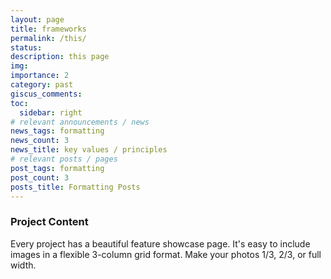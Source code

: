 ```yaml
---
layout: page
title: frameworks
permalink: /this/
status:
description: this page
img:
importance: 2
category: past
giscus_comments:
toc:
  sidebar: right
# relevant announcements / news
news_tags: formatting
news_count: 3
news_title: key values / principles
# relevant posts / pages
post_tags: formatting
post_count: 3
posts_title: Formatting Posts
---
```


### Project Content

Every project has a beautiful feature showcase page.
It's easy to include images in a flexible 3-column grid format.
Make your photos 1/3, 2/3, or full width.

